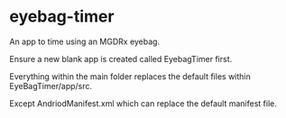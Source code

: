 # eyebag-timer
An app to time using an MGDRx eyebag.

Ensure a new blank app is created called EyebagTimer first.

Everything within the main folder replaces the default files within EyeBagTimer/app/src. 

Except AndriodManifest.xml which can replace the default manifest file.
